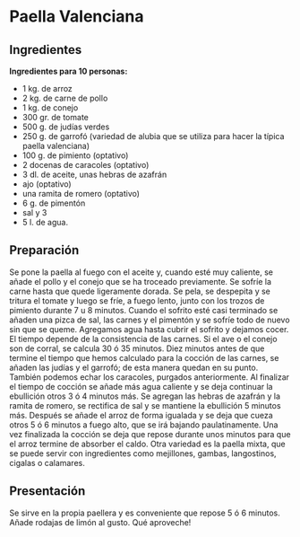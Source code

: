 # Paella Valenciana

## Ingredientes

**Ingredientes para 10 personas:** 
- 1 kg. de arroz
- 2 kg. de carne de pollo
- 1 kg. de conejo 
- 300 gr. de tomate 
- 500 g. de judías verdes 
- 250 g. de garrofó (variedad de alubia que se utiliza para hacer la típica paella valenciana)
- 100 g. de pimiento (optativo)
- 2 docenas de caracoles (optativo)
- 3 dl. de aceite, unas hebras de azafrán
- ajo (optativo)
- una ramita de romero (optativo)
- 6 g. de pimentón
- sal y 3
- 5 l. de agua.

## Preparación

Se pone la paella al fuego con el aceite y, cuando esté muy caliente, se añade el pollo y el conejo que se ha troceado previamente. Se sofríe la carne hasta que quede ligeramente dorada. Se pela, se despepita y se tritura el tomate y luego se fríe, a fuego lento, junto con los trozos de pimiento durante 7 u 8 minutos. Cuando el sofrito esté casi terminado se añaden una pizca de sal, las carnes y el pimentón y se sofríe todo de nuevo sin que se queme. Agregamos agua hasta cubrir el sofrito y dejamos cocer. El tiempo depende de la consistencia de las carnes. Si el ave o el conejo son de corral, se calcula 30 ó 35 minutos. Diez minutos antes de que termine el tiempo que hemos calculado para la cocción de las carnes, se añaden las judías y el garrofó; de esta manera quedan en su punto. También podemos echar los caracoles, purgados anteriormente. Al finalizar el tiempo de cocción se añade más agua caliente y se deja continuar la ebullición otros 3 ó 4 minutos más. Se agregan las hebras de azafrán y la ramita de romero, se rectifica de sal y se mantiene la ebullición 5 minutos más. Después se añade el arroz de forma igualada y se deja que cueza otros 5 ó 6 minutos a fuego alto, que se irá bajando paulatinamente. Una vez finalizada la cocción se deja que repose durante unos minutos para que el arroz termine de absorber el caldo.
Otra variedad es la paella mixta, que se puede servir con ingredientes como mejillones, gambas, langostinos, cigalas o calamares.

## Presentación

Se sirve en la propia paellera y es conveniente que repose 5 ó 6 minutos. Añade rodajas de limón al gusto. Qué aproveche!
